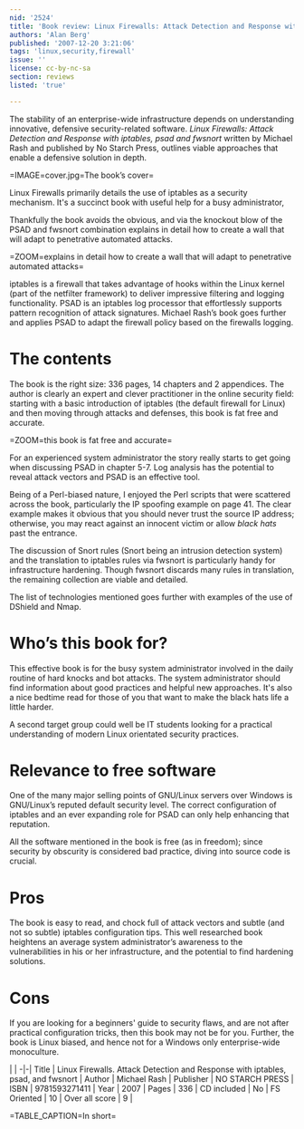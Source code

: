 ```yaml
---
nid: '2524'
title: 'Book review: Linux Firewalls: Attack Detection and Response with iptables, psad, and fwsnort by <i>Michael Rash</i>'
authors: 'Alan Berg'
published: '2007-12-20 3:21:06'
tags: 'linux,security,firewall'
issue: ''
license: cc-by-nc-sa
section: reviews
listed: 'true'

---
```

The stability of an enterprise-wide infrastructure depends on understanding innovative, defensive security-related software. _Linux Firewalls: Attack Detection and Response with iptables, psad and fwsnort_ written by Michael Rash and published by No Starch Press, outlines viable approaches that enable a defensive solution in depth.

<!--break-->

=IMAGE=cover.jpg=The book’s cover=

Linux Firewalls primarily details the use of iptables as a security mechanism. It's a succinct book with useful help for a busy administrator, 

Thankfully the book avoids the obvious, and via the knockout blow of the PSAD and fwsnort combination explains in detail how to create a wall that will adapt to penetrative automated attacks.

=ZOOM=explains in detail how to create a wall that will adapt to penetrative automated attacks=

iptables is a firewall that takes advantage of hooks within the Linux kernel (part of the netfilter framework) to deliver impressive filtering and logging functionality. PSAD is an iptables log processor that effortlessly supports pattern recognition of attack signatures. Michael Rash’s book goes further and applies PSAD to adapt the firewall policy based on the firewalls logging.

# The contents

The book is the right size: 336 pages, 14 chapters and 2 appendices. The author is clearly an expert and clever practitioner in the online security field: starting with a basic introduction of iptables (the default firewall for Linux) and then moving through attacks and defenses, this book is fat free and accurate.

=ZOOM=this book is fat free and accurate=

For an experienced system administrator the story really starts to get going when discussing PSAD in chapter 5-7. Log analysis has the potential to reveal attack vectors and PSAD is an effective tool.

Being of a Perl-biased nature, I enjoyed the Perl scripts that were scattered across the book, particularly the IP spoofing example on page 41. The clear example makes it obvious that you should never trust the source IP address; otherwise, you may react against an innocent victim or allow _black hats_ past the entrance.

The discussion of Snort rules (Snort being an intrusion detection system) and the translation to iptables rules via fwsnort is particularly handy for infrastructure hardening. Though fwsnort discards many rules in translation, the remaining collection are viable and detailed.

The list of technologies mentioned goes further with examples of the use of DShield and Nmap.

# Who’s this book for?

This effective book is for the busy system administrator involved in the daily routine of hard knocks and bot attacks. The system administrator should find information about good practices and helpful new approaches. It's also a nice bedtime read for those of you that want to make the black hats life a little harder.

A second target group could well be IT students looking for a practical understanding of modern Linux orientated security practices.

# Relevance to free software

One of the many major selling points of GNU/Linux servers over Windows is GNU/Linux’s reputed default security level. The correct configuration of iptables and an ever expanding role for PSAD can only help enhancing that reputation.

All the software mentioned in the book is free (as in freedom); since security by obscurity is considered bad practice, diving into source code is crucial.

# Pros

The book is easy to read, and chock full of attack vectors and subtle (and not so subtle) iptables configuration tips. This well researched book heightens an average system administrator’s awareness to the vulnerabilities in his or her infrastructure, and the potential to find hardening solutions.

# Cons

If you are looking for a beginners' guide to security flaws, and are not after practical configuration tricks, then this book may not be for you. Further, the book is Linux biased, and hence not for a Windows only enterprise-wide monoculture.

 | |
-|-|
Title | Linux Firewalls. Attack Detection and Response with iptables, psad, and fwsnort | 
Author | Michael Rash | 
Publisher | NO STARCH PRESS | 
ISBN | 9781593271411 | 
Year | 2007 | 
Pages | 336 | 
CD included | No | 
FS Oriented | 10 | 
Over all score | 9 | 

=TABLE_CAPTION=In short=


